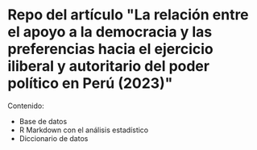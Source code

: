 # Repo del artículo "La relación entre el apoyo a la democracia y las preferencias hacia el ejercicio iliberal y autoritario del poder político en Perú (2023)"

Contenido:

+ Base de datos
+ R Markdown con el análisis estadístico
+ Diccionario de datos
